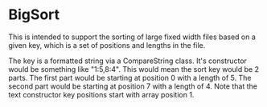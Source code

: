 # BigSort
This is intended to support the sorting of large fixed width files based on a given key, which is a set of positions and lengths in the file.

The key is a formatted string via a CompareString class.  It's constructor would be something like "1:5,8:4".  This would mean the sort key would be 2 parts.  The first part would be starting at position 0 with a length of 5.  The second part would be starting at position 7 with a length of 4.  Note that the text constructor key positions start with array position 1.


